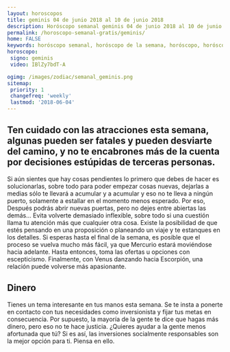 ```yaml
---
layout: horoscopos
title: geminis 04 de junio 2018 al 10 de junio 2018 
description: Horóscopo semanal geminis 04 de junio 2018 al 10 de junio 2018. Ten cuidado con las atracciones esta semana, algunas pueden ser fatales y pueden desviarte del camino, y no te encabrones más de la cuenta por decisiones estúpidas de terceras personas.
permalink: /horoscopo-semanal-gratis/geminis/
home: FALSE
keywords: horóscopo semanal, horóscopo de la semana, horóscopo, horóscopo gratis,horóscopos, horóscopo esperanza gracia, horoscopos geminis la semana, horóscopos gratis, Tarot, Astrologia, Zodíaco, geminis, horoscopo gratis, semanal
horoscopo:
 signo: geminis
 video: IBlZy7bdT-A

ogimg: /images/zodiac/semanal_geminis.png
sitemap:
 priority: 1
 changefreq: 'weekly'
 lastmod: '2018-06-04'
---
```




## Ten cuidado con las atracciones esta semana, algunas pueden ser fatales y pueden desviarte del camino, y no te encabrones más de la cuenta por decisiones estúpidas de terceras personas.

Si aún sientes que hay cosas pendientes lo primero que debes de hacer es solucionarlas, sobre todo para poder empezar cosas nuevas, dejarlas a medias sólo te llevará a acumular y a acumular y eso no te lleva a ningún puerto, solamente a estallar en el momento menos esperado. Por eso, 
Después podrás abrir nuevas puertas, pero no dejes entre abiertas las demás…
Evita volverte demasiado inflexible, sobre todo si una cuestión llama tu atención más que cualquier otra cosa. Existe la posibilidad de que estés pensando en una proposición o planeando un viaje y te estanques en los detalles. Si esperas hasta el final de la semana, es posible que el proceso se vuelva mucho más fácil, ya que Mercurio estará moviéndose hacia adelante. Hasta entonces, toma las ofertas u opciones con escepticismo. Finalmente, con Venus danzando hacia Escorpión, una relación puede volverse más apasionante.

## Dinero

Tienes un tema interesante en tus manos esta semana. Se te insta a ponerte en contacto con tus necesidades como inversionista y fijar tus metas en consecuencia. Por supuesto, la mayoría de la gente te dice que hagas más dinero, pero eso no te hace justicia. ¿Quieres ayudar a la gente menos afortunada que tú? Si es así, las inversiones socialmente responsables son la mejor opción para ti. Piensa en ello.